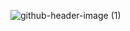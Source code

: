 
![github-header-image (1)](https://github.com/isaaclins/SlytherCord/assets/104733575/16c46186-c233-41c7-b4ac-69a80fe97571)
